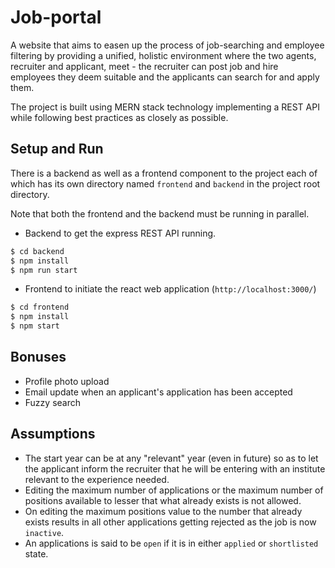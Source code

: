 # Job-portal

A website that aims to easen up the process of job-searching and employee filtering by providing a unified, holistic environment where the two agents, recruiter and applicant, meet - the recruiter can post job and hire employees they deem suitable and the applicants can search for and apply them.

The project is built using MERN stack technology implementing a REST API while following best practices as closely as possible.

## Setup and Run
There is a backend as well as a frontend component to the project each of which has its own directory named `frontend` and `backend` in the project root directory.

Note that both the frontend and the backend must be running in parallel.


* Backend to get the express REST API running.
```bash
$ cd backend
$ npm install
$ npm run start
```
* Frontend to initiate the react web application (`http://localhost:3000/`)
```bash
$ cd frontend
$ npm install
$ npm start
```

## Bonuses
* Profile photo upload
* Email update when an applicant's application has been accepted
* Fuzzy search

## Assumptions
* The start year can be at any "relevant" year (even in future) so as to let the applicant inform the recruiter that he
will be entering with an institute relevant to the experience needed.
* Editing the maximum number of applications or the maximum number of positions available to lesser that what already exists is not allowed.
* On editing the maximum positions value to the number that already exists results in all other applications getting rejected as the job is now `inactive`.
* An applications is said to be `open` if it is in either `applied` or `shortlisted` state.
